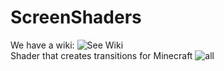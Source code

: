 # ScreenShaders
We have a wiki: ![See Wiki](https://github.com/Kokolochnik/ScreenShaders/wiki)  
Shader that creates transitions for Minecraft ![all](https://github.com/Kokolochnik/ScreenShaders/assets/114332828/86c1c84b-bb0c-4098-a54f-95e444047de0)
